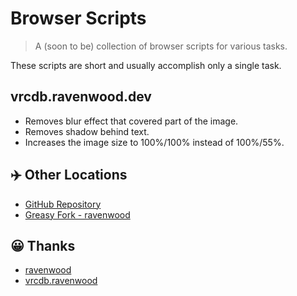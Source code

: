 # Browser Scripts

> A (soon to be) collection of browser scripts for various tasks.

These scripts are short and usually accomplish only a single task.

## vrcdb.ravenwood.dev

- Removes blur effect that covered part of the image.
- Removes shadow behind text.
- Increases the image size to 100%/100% instead of 100%/55%.

## ✈️ Other Locations

 - [GitHub Repository](https://github.com/YelloNolo/Browser-Scripts)
 - [Greasy Fork - ravenwood](https://greasyfork.org/en/scripts/485601-ravenwood-quality-of-life)


## 😀 Thanks

- [ravenwood](https://ravenwood.dev)
- [vrcdb.ravenwood](https://vrcdb.ravenwood.dev)